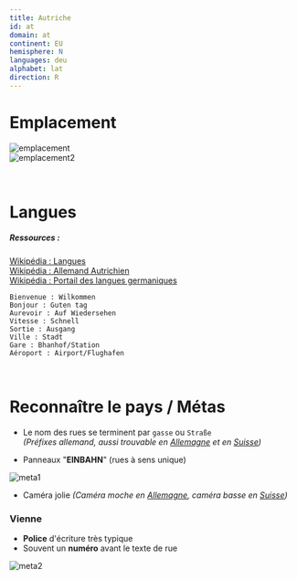 ```yaml
---
title: Autriche
id: at
domain: at
continent: EU
hemisphere: N
languages: deu
alphabet: lat
direction: R
---
```


# Emplacement

![emplacement](https://upload.wikimedia.org/wikipedia/commons/thumb/9/9d/EU-Austria.svg/500px-EU-Austria.svg.png)  
![emplacement2](https://upload.wikimedia.org/wikipedia/commons/f/f1/Au-map-FR.png)

<br/>

# Langues

##### Ressources :

[Wikipédia : Langues](https://fr.wikipedia.org/wiki/Autriche#Langues)  
[Wikipédia : Allemand Autrichien](https://fr.wikipedia.org/wiki/Allemand_autrichien)  
[Wikipédia : Portail des langues germaniques](https://fr.wikipedia.org/wiki/Portail:Langues_germaniques)

```
Bienvenue : Wilkommen
Bonjour : Guten tag
Aurevoir : Auf Wiedersehen
Vitesse : Schnell
Sortie : Ausgang
Ville : Stadt
Gare : Bhanhof/Station
Aéroport : Airport/Flughafen
```

<br/>

# Reconnaître le pays / Métas

- Le nom des rues se terminent par `gasse` ou `Straße`  
  *(Préfixes allemand, aussi trouvable en [Allemagne](/flag/de) et en [Suisse](/flag/ch))*

- Panneaux "**EINBAHN**" (rues à sens unique)

![meta1](/images/at_geoguessr.png)

- Caméra jolie *(Caméra moche en [Allemagne](/flag/de), caméra basse en [Suisse](/flag/ch))*

<p></p>

### Vienne

- **Police** d'écriture très typique
- Souvent un **numéro** avant le texte de rue

![meta2](/images/at_geoguessr2.png)
